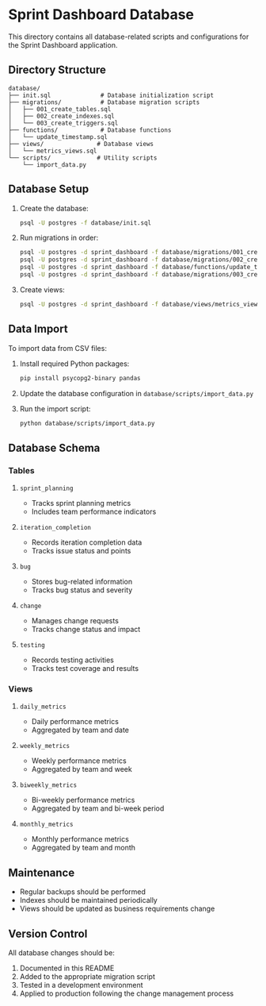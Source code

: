 # Sprint Dashboard Database

This directory contains all database-related scripts and configurations for the Sprint Dashboard application.

## Directory Structure

```
database/
├── init.sql              # Database initialization script
├── migrations/           # Database migration scripts
│   ├── 001_create_tables.sql
│   ├── 002_create_indexes.sql
│   └── 003_create_triggers.sql
├── functions/            # Database functions
│   └── update_timestamp.sql
├── views/               # Database views
│   └── metrics_views.sql
└── scripts/             # Utility scripts
    └── import_data.py
```

## Database Setup

1. Create the database:
   ```bash
   psql -U postgres -f database/init.sql
   ```

2. Run migrations in order:
   ```bash
   psql -U postgres -d sprint_dashboard -f database/migrations/001_create_tables.sql
   psql -U postgres -d sprint_dashboard -f database/migrations/002_create_indexes.sql
   psql -U postgres -d sprint_dashboard -f database/functions/update_timestamp.sql
   psql -U postgres -d sprint_dashboard -f database/migrations/003_create_triggers.sql
   ```

3. Create views:
   ```bash
   psql -U postgres -d sprint_dashboard -f database/views/metrics_views.sql
   ```

## Data Import

To import data from CSV files:

1. Install required Python packages:
   ```bash
   pip install psycopg2-binary pandas
   ```

2. Update the database configuration in `database/scripts/import_data.py`

3. Run the import script:
   ```bash
   python database/scripts/import_data.py
   ```

## Database Schema

### Tables

1. `sprint_planning`
   - Tracks sprint planning metrics
   - Includes team performance indicators

2. `iteration_completion`
   - Records iteration completion data
   - Tracks issue status and points

3. `bug`
   - Stores bug-related information
   - Tracks bug status and severity

4. `change`
   - Manages change requests
   - Tracks change status and impact

5. `testing`
   - Records testing activities
   - Tracks test coverage and results

### Views

1. `daily_metrics`
   - Daily performance metrics
   - Aggregated by team and date

2. `weekly_metrics`
   - Weekly performance metrics
   - Aggregated by team and week

3. `biweekly_metrics`
   - Bi-weekly performance metrics
   - Aggregated by team and bi-week period

4. `monthly_metrics`
   - Monthly performance metrics
   - Aggregated by team and month

## Maintenance

- Regular backups should be performed
- Indexes should be maintained periodically
- Views should be updated as business requirements change

## Version Control

All database changes should be:
1. Documented in this README
2. Added to the appropriate migration script
3. Tested in a development environment
4. Applied to production following the change management process 